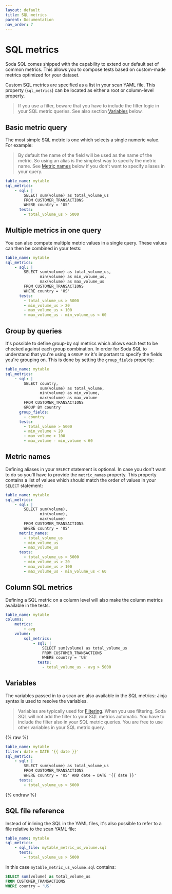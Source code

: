```yaml
---
layout: default
title: SQL metrics
parent: Documentation
nav_order: 7
---
```


# SQL metrics

Soda SQL comes shipped with the capability to extend our default set of common metrics. This
allows you to compose tests based on custom-made metrics optimized for your dataset.

Custom SQL metrics are specified as a list in your scan YAML file. This property (`sql_metrics`)
can be located as either a root or column-level property.

> If you use a filter, beware that you have to include the filter logic in your SQL metric queries.
> See also section [Variables](#variables) below.

## Basic metric query

The most simple SQL metric is one which selects a single numeric value.
For example:

> By default the name of the field will be used as the name of the metric.  So
> using an alias is the simplest way to specify the metric name.  See
> [Metric names](#metric-names) below if you don't want to specify aliases in your query.


```yaml
table_name: mytable
sql_metrics:
    - sql: |
        SELECT sum(volume) as total_volume_us
        FROM CUSTOMER_TRANSACTIONS
        WHERE country = 'US'
      tests:
        - total_volume_us > 5000
```

## Multiple metrics in one query

You can also compute multiple metric values in a single query. These values can then be combined in your tests:

```yaml
table_name: mytable
sql_metrics:
    - sql: |
        SELECT sum(volume) as total_volume_us,
               min(volume) as min_volume_us,
               max(volume) as max_volume_us
        FROM CUSTOMER_TRANSACTIONS
        WHERE country = 'US'
      tests:
        - total_volume_us > 5000
        - min_volume_us > 20
        - max_volume_us > 100
        - max_volume_us - min_volume_us < 60
```

## Group by queries

It's possible to define group-by sql metrics which allows each test to be checked against
each group combination.  In order for Soda SQL to understand that you're using a
`GROUP BY` it's important to specify the fields you're grouping on. This is done
by setting the `group_fields` property:

```yaml
table_name: mytable
sql_metrics:
    - sql: |
        SELECT country,
               sum(volume) as total_volume,
               min(volume) as min_volume,
               max(volume) as max_volume
        FROM CUSTOMER_TRANSACTIONS
        GROUP BY country
      group_fields:
        - country
      tests:
        - total_volume > 5000
        - min_volume > 20
        - max_volume > 100
        - max_volume - min_volume < 60
```

## Metric names

Defining aliases in your `SELECT` statement is optional. In case you don't want to
do so you'll have to provide the `metric_names` property. This property contains
a list of values which should match the order of values in your `SELECT` statement:

```yaml
table_name: mytable
sql_metrics:
    - sql: |
        SELECT sum(volume),
               min(volume),
               max(volume)
        FROM CUSTOMER_TRANSACTIONS
        WHERE country = 'US'
      metric_names:
        - total_volume_us
        - min_volume_us
        - max_volume_us
      tests:
        - total_volume_us > 5000
        - min_volume_us > 20
        - max_volume_us > 100
        - max_volume_us - min_volume_us < 60
```

## Column SQL metrics

Defining a SQL metric on a column level will also make the column metrics available in
the tests.

```yaml
table_name: mytable
columns:
    metrics:
        - avg
    volume:
        sql_metrics:
            - sql: |
                SELECT sum(volume) as total_volume_us
                FROM CUSTOMER_TRANSACTIONS
                WHERE country = 'US'
              tests:
                - total_volume_us - avg > 5000
```

## Variables

The variables passed in to a scan are also available in the SQL metrics:
Jinja syntax is used to resolve the variables.

> Variables are typically used for [Filtering](filtering.md).  When you use filtering, Soda SQL will not 
> add the filter to your SQL metrics automatic.  You have to include the filter also in your SQL metric queries.
> You are free to use other variables in your SQL metric query.

{% raw %}
```yaml
table_name: mytable
filter: date = DATE '{{ date }}'
sql_metrics:
    - sql: |
        SELECT sum(volume) as total_volume_us
        FROM CUSTOMER_TRANSACTIONS
        WHERE country = 'US' AND date = DATE '{{ date }}'
      tests:
        - total_volume_us > 5000
```
{% endraw %}

## SQL file reference

Instead of inlining the SQL in the YAML files, it's also possible to refer to
a file relative to the scan YAML file:

```yaml
table_name: mytable
sql_metrics:
    - sql_file: mytable_metric_us_volume.sql
      tests:
        - total_volume_us > 5000
```

In this case `mytable_metric_us_volume.sql` contains:
```sql
SELECT sum(volume) as total_volume_us
FROM CUSTOMER_TRANSACTIONS
WHERE country = 'US'
```

